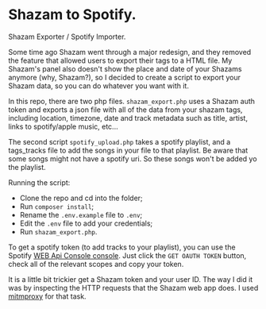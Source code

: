 Shazam to Spotify.
=======

Shazam Exporter / Spotify Importer.

Some time ago Shazam went through a major redesign, and they removed the feature that allowed users to export their tags to a HTML file. My Shazam's panel also doesn't show the place and date of your Shazams anymore (why, Shazam?), so I decided to create a script to export your Shazam data, so you can do whatever you want with it.

In this repo, there are two php files. `shazam_export.php` uses a Shazam auth token and exports a json file with all of the data from your shazam tags, including location, timezone, date and track metadata such as title, artist, links to spotify/apple music, etc...

The second script `spotify_upload.php` takes a spotify playlist, and a tags_tracks file to add the songs in your file to that playlist. Be aware that some songs might not have a spotify uri. So these songs won't be added yo the playlist.

Running the script:
- Clone the repo and cd into the folder;
- Run `composer install`;
- Rename the `.env.example` file to `.env`;
- Edit the `.env` file to add your credentials;
- Run `shazam_export.php`.

To get a spotify token (to add tracks to your playlist), you can use the Spotify [WEB Api Console console](https://developer.spotify.com/web-api/console/post-playlist-tracks/). Just click the `GET OAUTH TOKEN` button, check all of the relevant scopes and copy your token.

It is a little bit trickier get a Shazam token and your user ID. The way I did it was by inspecting the HTTP requests that the Shazam web app does. I used [mitmproxy](https://mitmproxy.org) for that task.
